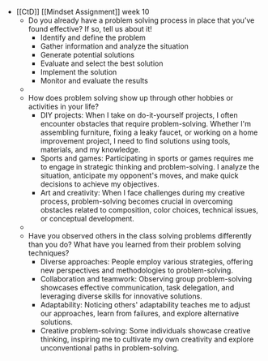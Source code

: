 - [[CtD]] [[Mindset Assignment]] week 10
	- Do you already have a problem solving process in place that you’ve found effective? If so, tell us about it!
		- Identify and define the problem
		- Gather information and analyze the situation
		- Generate potential solutions
		- Evaluate and select the best solution
		- Implement the solution
		- Monitor and evaluate the results
	-
	- How does problem solving show up through other hobbies or activities in your life?
		- DIY projects: When I take on do-it-yourself projects, I often encounter obstacles that require problem-solving. Whether I'm assembling furniture, fixing a leaky faucet, or working on a home improvement project, I need to find solutions using tools, materials, and my knowledge.
		- Sports and games: Participating in sports or games requires me to engage in strategic thinking and problem-solving. I analyze the situation, anticipate my opponent's moves, and make quick decisions to achieve my objectives.
		- Art and creativity: When I face challenges during my creative process, problem-solving becomes crucial in overcoming obstacles related to composition, color choices, technical issues, or conceptual development.
	-
	- Have you observed others in the class solving problems differently than you do? What have you learned from their problem solving techniques?
		- Diverse approaches: People employ various strategies, offering new perspectives and methodologies to problem-solving.
		- Collaboration and teamwork: Observing group problem-solving showcases effective communication, task delegation, and leveraging diverse skills for innovative solutions.
		- Adaptability: Noticing others' adaptability teaches me to adjust our approaches, learn from failures, and explore alternative solutions.
		- Creative problem-solving: Some individuals showcase creative thinking, inspiring me to cultivate my own creativity and explore unconventional paths in problem-solving.